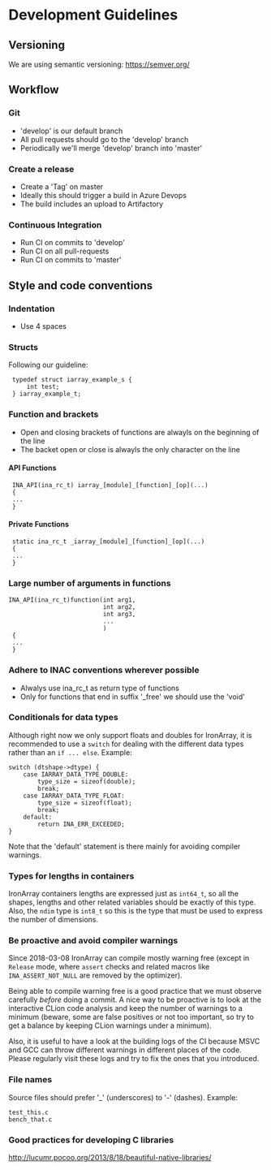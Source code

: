 # Development Guidelines

## Versioning

We are using semantic versioning: https://semver.org/

## Workflow

### Git

* 'develop' is our default branch
* All pull requests should go to the 'develop' branch
* Periodically we'll merge 'develop' branch into 'master'

### Create a release

* Create a 'Tag' on master
* Ideally this should trigger a build in Azure Devops
* The build includes an upload to Artifactory

### Continuous Integration

* Run CI on commits to 'develop'
* Run CI on all pull-requests
* Run CI on commits to 'master'

## Style and code conventions

### Indentation

* Use 4 spaces

### Structs

Following our guideline:

     typedef struct iarray_example_s {
         int test;
     } iarray_example_t;

### Function and brackets

* Open and closing brackets of functions are alwayls on the beginning of the line
* The backet open or close is alwayls the only character on the line

#### API Functions

     INA_API(ina_rc_t) iarray_[module]_[function]_[op](...)
     {
     ...
     }
     
#### Private Functions

     static ina_rc_t _iarray_[module]_[function]_[op](...)
     {
     ...
     }
     
### Large number of arguments in functions

    INA_API(ina_rc_t)function(int arg1,
                              int arg2,
                              int arg3,
                              ...
                              )
     {
     ...
     }

### Adhere to INAC conventions wherever possible

* Alwalys use ina_rc_t as return type of functions
* Only for functions that end in suffix '_free' we should use the 'void'

### Conditionals for data types

Although right now we only support floats and doubles for IronArray, it is recommended to use
a `switch` for dealing with the different data types rather than an `if ... else`.  Example:

    switch (dtshape->dtype) {
        case IARRAY_DATA_TYPE_DOUBLE:
            type_size = sizeof(double);
            break;
        case IARRAY_DATA_TYPE_FLOAT:
            type_size = sizeof(float);
            break;
        default:
            return INA_ERR_EXCEEDED;
    }

Note that the 'default' statement is there mainly for avoiding compiler warnings.

### Types for lengths in containers

IronArray containers lengths are expressed just as `int64_t`, so all the shapes, lengths and
other related variables should be exactly of this type.  Also, the `ndim` type is `int8_t` so this
is the type that must be used to express the number of dimensions.

### Be proactive and avoid compiler warnings

Since 2018-03-08 IronArray can compile mostly warning free (except in `Release` mode, where `assert`
checks and related macros like `INA_ASSERT_NOT_NULL` are removed by the optimizer).

Being able to compile warning free is a good practice that we must observe carefully *before*
doing a commit.  A nice way to be proactive is to look at the interactive CLion code analysis
and keep the number of warnings to a minimum (beware, some are false positives or not too important,
so try to get a balance by keeping CLion warnings under a minimum).

Also, it is useful to have a look at the building logs of the CI because MSVC and GCC can throw
different warnings in different places of the code.  Please regularly visit these logs and
try to fix the ones that you introduced.

### File names

Source files should prefer '_' (underscores) to '-' (dashes).  Example:

    test_this.c
    bench_that.c

### Good practices for developing C libraries

http://lucumr.pocoo.org/2013/8/18/beautiful-native-libraries/
